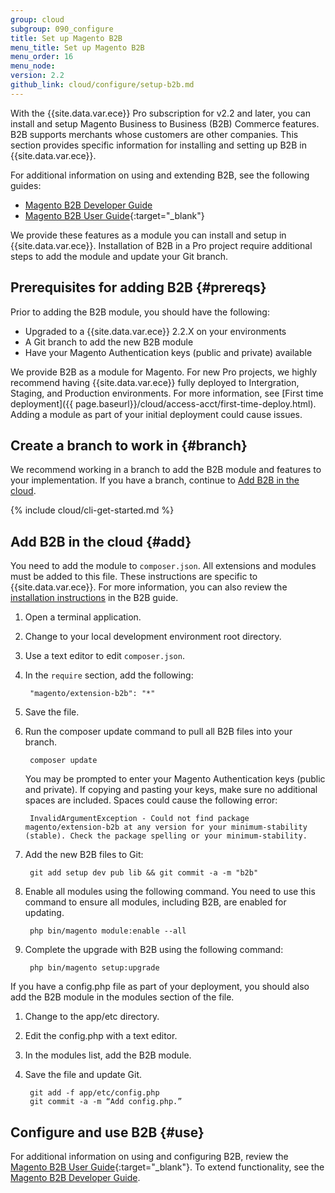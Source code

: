 ```yaml
---
group: cloud
subgroup: 090_configure
title: Set up Magento B2B
menu_title: Set up Magento B2B
menu_order: 16
menu_node:
version: 2.2
github_link: cloud/configure/setup-b2b.md
---
```


With the {{site.data.var.ece}} Pro subscription for v2.2 and later, you can install and setup Magento Business to Business (B2B) Commerce features. B2B supports merchants whose customers are other companies. This section provides specific information for installing and setting up B2B in {{site.data.var.ece}}.

For additional information on using and extending B2B, see the following guides:

* [Magento B2B Developer Guide](http://devdocs.magento.com/guides/v2.2/b2b/bk-b2b.html)
* [Magento B2B User Guide](http://docs.magento.com/m2/b2b/user_guide/getting-started.html){:target="_blank"}

We provide these features as a module you can install and setup in {{site.data.var.ece}}. Installation of B2B in a Pro project require additional steps to add the module and update your Git branch.

## Prerequisites for adding B2B {#prereqs}
Prior to adding the B2B module, you should have the following:

* Upgraded to a {{site.data.var.ece}} 2.2.X on your environments
* A Git branch to add the new B2B module
* Have your Magento Authentication keys (public and private) available

We provide B2B as a module for Magento. For new Pro projects, we highly recommend having {{site.data.var.ece}} fully deployed to Intergration, Staging, and Production environments. For more information, see [First time deployment]({{ page.baseurl}}/cloud/access-acct/first-time-deploy.html). Adding a module as part of your initial deployment could cause issues.

## Create a branch to work in {#branch}
We recommend working in a branch to add the B2B module and features to your implementation. If you have a branch, continue to [Add B2B in the cloud](#add).

{% include cloud/cli-get-started.md %}

## Add B2B in the cloud {#add}
You need to add the module to `composer.json`. All extensions and modules must be added to this file. These instructions are specific to {{site.data.var.ece}}. For more information, you can also review the [installation instructions](http://devdocs.magento.com/guides/v2.2/comp-mgr/install-extensions/b2b-installation.html) in the B2B guide.

1. Open a terminal application.
2. Change to your local development environment root directory.
3. Use a text editor to edit `composer.json`.
4. In the `require` section, add the following:

        "magento/extension-b2b": "*"
5. Save the file.
6. Run the composer update command to pull all B2B files into your branch.

        composer update

    You may be prompted to enter your Magento Authentication keys (public and private). If copying and pasting your keys, make sure no additional spaces are included. Spaces could cause the following error:

        InvalidArgumentException - Could not find package magento/extension-b2b at any version for your minimum-stability (stable). Check the package spelling or your minimum-stability.

5. Add the new B2B files to Git:

        git add setup dev pub lib && git commit -a -m "b2b"
5. Enable all modules using the following command. You need to use this command to ensure all modules, including B2B, are enabled for updating.

        php bin/magento module:enable --all

6. Complete the upgrade with B2B using the following command:

        php bin/magento setup:upgrade


If you have a config.php file as part of your deployment, you should also add the B2B module in the modules section of the file.

1. Change to the app/etc directory.
2. Edit the config.php with a text editor.
3. In the modules list, add the B2B module.
4. Save the file and update Git.

        git add -f app/etc/config.php
        git commit -a -m “Add config.php.”

## Configure and use B2B {#use}
For additional information on using and configuring B2B, review the [Magento B2B User Guide](http://docs.magento.com/m2/b2b/user_guide/getting-started.html){:target="_blank"}. To extend functionality, see the [Magento B2B Developer Guide](http://devdocs.magento.com/guides/v2.2/b2b/bk-b2b.html).
